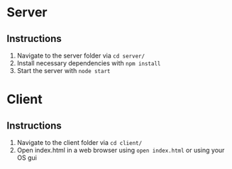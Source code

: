 # Server
## Instructions
1. Navigate to the server folder via `cd server/`
2. Install necessary dependencies with `npm install`
3. Start the server with `node start`

# Client
## Instructions
1. Navigate to the client folder via `cd client/`
2. Open index.html in a web browser using `open index.html` or using your OS gui
